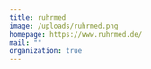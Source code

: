 ```yaml
---
title: ruhrmed
image: /uploads/ruhrmed.png
homepage: https://www.ruhrmed.de/
mail: ""
organization: true
---
```

